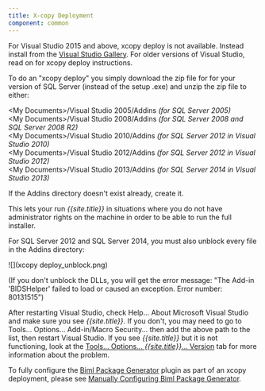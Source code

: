 ```yaml
---
title: X-copy Deployment
component: common
---
```

For Visual Studio 2015 and above, xcopy deploy is not available. Instead install from the [Visual Studio Gallery](../InstallingfromtheVisualStudioGallery/). For older versions of Visual Studio, read on for xcopy deploy instructions.

To do an "xcopy deploy" you simply download the zip file for for your version of SQL Server (instead of the setup .exe) and unzip the  zip file to either:

&lt;My Documents&gt;/Visual Studio 2005/Addins  _(for SQL Server 2005)_  
&lt;My Documents&gt;/Visual Studio 2008/Addins  _(for SQL Server 2008 and SQL Server 2008 R2)_      
&lt;My Documents&gt;/Visual Studio 2010/Addins  _(for SQL Server 2012 in Visual Studio 2010)_  
&lt;My Documents&gt;/Visual Studio 2012/Addins  _(for SQL Server 2012 in Visual Studio 2012)_  
&lt;My Documents&gt;/Visual Studio 2013/Addins  _(for SQL Server 2014 in Visual Studio 2013)_  

If the Addins directory doesn't exist already, create it.

This lets your run *{{site.title}}* in situations where you do not have administrator rights on the machine in order to be able to run the full installer.

For SQL Server 2012 and SQL Server 2014, you must also unblock every file in the Addins directory:

![](xcopy deploy_unblock.png)

(If you don't unblock the DLLs, you will get the error message: "The Add-in 'BIDSHelper' failed to load or caused an exception. Error number: 80131515")

After restarting Visual Studio, check Help... About Microsoft Visual Studio and make sure you see *{{site.title}}*. If you don't, you may need to go to Tools... Options... Add-in/Macro Security... then add the above path to the list, then restart Visual Studio. If you see *{{site.title}}* but it is not functioning, look at the [Tools... Options... *{{site.title}}*... Version](Version-Notification) tab for more information about the problem.

To fully configure the [Biml Package Generator](Biml-Package-Generator) plugin as part of an xcopy deployment, please see [Manually Configuring Biml Package Generator](Manually-Configuring-Biml-Package-Generator).